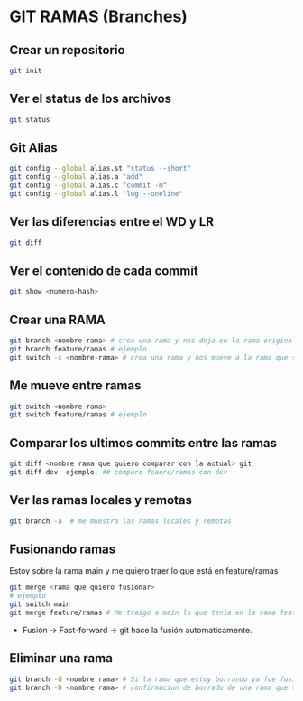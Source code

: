 # GIT RAMAS (Branches)

## Crear un repositorio

```sh
git init
```

## Ver el status de los archivos

```sh
git status
```

## Git Alias

```sh
git config --global alias.st "status --short"
git config --global alias.a "add"
git config --global alias.c "commit -m"
git config --global alias.l "log --oneline"
```


## Ver las diferencias entre el WD y LR

```sh
git diff
```

## Ver el contenido de cada commit

```sh
git show <numero-hash>
```

## Crear una RAMA

```sh
git branch <nombre-rama> # crea una rama y nos deja en la rama original
git branch feature/ramas # ejemplo
git switch -c <nombre-rama> # crea una rama y nos mueve a la rama que se creo
```

## Me mueve entre ramas

```sh
git switch <nombre-rama>
git switch feature/ramas # ejemplo
```

## Comparar los ultimos commits entre las ramas

```sh
git diff <nombre rama que quiero comparar con la actual> git 
git diff dev  ejemplo. ## comparo feaure/ramas con dev
```

## Ver las ramas locales y remotas

```sh
git branch -a  # me muestra las ramas locales y remotas
```

## Fusionando ramas
Estoy sobre la rama main y me quiero traer lo que está en feature/ramas

```sh
git merge <rama que quiero fusionar>
# ejemplo
git switch main
git merge feature/ramas # Me traigo a main lo que tenía en la rama feature/ramas
```


* Fusión -> Fast-forward -> git hace la fusión automaticamente.


## Eliminar una rama

```sh
git branch -d <nombre rama> # Si la rama que estoy borrando ya fue fusionada me va a borrar la rama
git branch -D <nombre rama> # confirmacion de borrado de una rama que todavia no ha sido fusionada en el repositorio
